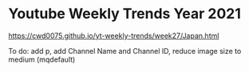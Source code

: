 # Youtube Weekly Trends Year 2021

https://cwd0075.github.io/yt-weekly-trends/week27/Japan.html

To do: add p, add Channel Name and Channel ID, reduce image size to medium (mqdefault)
